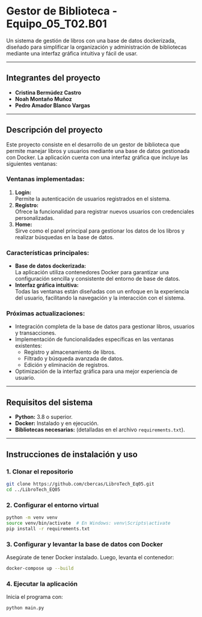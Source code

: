 # **Gestor de Biblioteca - Equipo_05_T02.B01**

Un sistema de gestión de libros con una base de datos dockerizada, diseñado para simplificar la organización y administración de bibliotecas mediante una interfaz gráfica intuitiva y fácil de usar.

---

## **Integrantes del proyecto**
- **Cristina Bermúdez Castro**
- **Noah Montaño Muñoz**
- **Pedro Amador Blanco Vargas**

---

## **Descripción del proyecto**
Este proyecto consiste en el desarrollo de un gestor de biblioteca que permite manejar libros y usuarios mediante una base de datos gestionada con Docker. La aplicación cuenta con una interfaz gráfica que incluye las siguientes ventanas:

### Ventanas implementadas:
1. **Login:**  
   Permite la autenticación de usuarios registrados en el sistema.  
2. **Registro:**  
   Ofrece la funcionalidad para registrar nuevos usuarios con credenciales personalizadas.  
3. **Home:**  
   Sirve como el panel principal para gestionar los datos de los libros y realizar búsquedas en la base de datos.

### Características principales:
- **Base de datos dockerizada:**  
  La aplicación utiliza contenedores Docker para garantizar una configuración sencilla y consistente del entorno de base de datos.  
- **Interfaz gráfica intuitiva:**  
  Todas las ventanas están diseñadas con un enfoque en la experiencia del usuario, facilitando la navegación y la interacción con el sistema.

### Próximas actualizaciones:
- Integración completa de la base de datos para gestionar libros, usuarios y transacciones.  
- Implementación de funcionalidades específicas en las ventanas existentes:  
  - Registro y almacenamiento de libros.  
  - Filtrado y búsqueda avanzada de datos.  
  - Edición y eliminación de registros.  
- Optimización de la interfaz gráfica para una mejor experiencia de usuario.

---

## **Requisitos del sistema**
- **Python:** 3.8 o superior.  
- **Docker:** Instalado y en ejecución.  
- **Bibliotecas necesarias:** (detalladas en el archivo `requirements.txt`).  

---

## **Instrucciones de instalación y uso**

### 1. Clonar el repositorio
```bash
git clone https://github.com/cbercas/LibroTech_Eq05.git
cd ../LibroTech_EQ05
```

### 2. Configurar el entorno virtual
```bash
python -m venv venv  
source venv/bin/activate  # En Windows: venv\Scripts\activate  
pip install -r requirements.txt  
```

### 3. Configurar y levantar la base de datos con Docker
Asegúrate de tener Docker instalado. Luego, levanta el contenedor:
```bash
docker-compose up --build  
```

### 4. Ejecutar la aplicación
Inicia el programa con:
```bash
python main.py  
```
